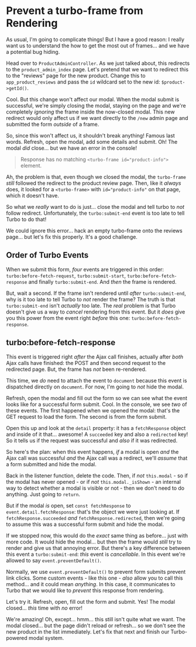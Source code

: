 # Prevent a turbo-frame from Rendering

As usual, I'm going to complicate things! But I have a good reason: I really
want us to understand the how to get the most out of frames... and we have a
potential bug hiding.

Head over to `ProductAdminController`. As we just talked about, this redirects to
the `product_admin_index` page. Let's pretend that we want to redirect this to the
"reviews" page for the new product. Change this to `app_product_reviews` and pass
the `id` wildcard set to the new id: `$product->getId()`.

Cool. But this change won't affect our modal. When the modal submit is successful,
we're simply closing the modal, staying on the page and we're completely *ignoring*
the frame inside the now-closed modal. This new redirect would only affect us
if we want directly to the `/new` admin page and submitted the form *outside* of
a frame.

So, since this won't affect us, it shouldn't break anything! Famous last words.
Refresh, open the modal, add some details and submit. Oh! The modal *did* close...
but we have an error in the console!

> Response has no matching `<turbo-frame id="product-info">` element.

Ah, the problem is that, even though we closed the modal, the `turbo-frame`
*still* followed the redirect to the product review page. Then, like it *always*
does, it looked for a `<turbo-frame>` with `id="product-info"` on that page, which
it doesn't have.

So what we *really* want to do is just... close the modal and tell turbo to *not*
follow redirect. Unfortunately, the `turbo:submit-end` event is too late to tell
Turbo to do that!

We could ignore this error... hack an empty turbo-frame onto the reviews page...
but let's fix this properly. It's a good challenge.

## Order of Turbo Events

When we submit this form, *four* events are triggered in this order:
`turbo:before-fetch-request`, `turbo:submit-start`, `turbo:before-fetch-response`
and finally `turbo:submit-end`. And *then* the frame is rendered.

But, wait a second. If the frame isn't rendered until *after* `turbo:submit-end`,
why is it too late to tell Turbo to *not* render the frame? The truth is that
`turbo:submit-end` isn't *actually* too late. The *real* problem is that Turbo
doesn't give us a way to *cancel* rendering from this event. But it *does* give
you this power from the event right *before* this one: `turbo:before-fetch-response`.

## turbo:before-fetch-response

This event is triggered right *after* the Ajax call finishes, actually after
*both* Ajax calls have finished: the POST and then second request to the redirected
page. But, the frame has *not* been re-rendered.

This time, we *do* need to attach the event to `document` because this event is
dispatched directly on `document`. For now, I'm going to *not* hide the modal.

Refresh, open the modal and fill out the form so we can see what the event looks
like for a successful form submit. Cool. In the console, we see *two* of these
events. The first happened when we opened the modal: that's the GET request to
load the form. The second is from the form submit.

Open this up and look at the `detail` property: it has a `fetchResponse` object
and inside of it that... awesome! A `succeeded` key and also a `redirected` key!
So it tells us if the request was successful and *also* if it was redirected.

So here's the plan: when this event happens, *if* a modal is open *and* the Ajax
call was successful *and* the Ajax call was a redirect, we'll *assume* that a form
submitted and hide the modal.

Back in the listener function, delete the code. Then, if *not* `this.modal` - so
if the modal has never opened - or if *not* `this.modal._isShown` - an internal way
to detect whether a modal is visible or not - then we don't need to do anything.
Just going to `return`.

But if the modal *is* open, set `const fetchResponse` to `event.detail.fetchResponse`:
that's the object we were just looking at. If `fetchResponse.succeeded` *and*
`fetchResponse.redirected`, then we're going to assume this was a successful form
submit and hide the modal.

If we stopped now, this would do the *exact* same thing as before... just with
more code. It would hide the modal... but then the frame would *still* try to render
and give us that annoying error. But there's a key difference between this event
a `turbo:submit-end`: *this* event is *cancellable*. In this event we're allowed
to say `event.preventDefault()`.

Normally, we use `event.preventDefault()` to prevent form submits prevent link
clicks. Some custom events - like this one - *also* allow you to call this method...
and it could mean *anything*. In this case, it communicates to Turbo that we would
like to *prevent* this response from rendering.

Let's try it. Refresh, open, fill out the form and submit. Yes! The modal closed...
*this* time with *no* error!

We're amazing! Oh, except... hmm... this still isn't quite what we want. The
modal closed... but the page didn't reload or refresh... so we don't see the
new product in the list immediately. Let's fix that next and finish our
Turbo-powered modal system.
